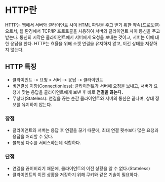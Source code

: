 # HTTP란
HTTP는 웹에서 서버와 클라이언트 사이 HTML 파일을 주고 받기 위한 약속(프로토콜)으로서, 웹 환경에서 TCP/IP 프로토콜을 사용하여 서버와 클라이언트 사이 통신을 주고 받는다. 통신의 시작은 클라이언트에서 서버에게 요청을 보내는 것이고, 서버는 이에 대한 응답을 한다. HTTP는 효율을 위해 소켓 연결을 유지하지 않고, 이전 상태를 저장하지 않는다.

## HTTP 특징
- 클라이언트 -> 요청 > 서버 -> 응답 -> 클라이언트
- 비연결성 지향(Connectionless): 클라이언트가 서버에 요청을 보내고, 서버가 요청에 맞는 응답을 클라이언트에게 보낸 후 바로 **연결을 끊는다.**
- 무상태(Stateless): 연결을 끊는 순간 클라이언트와 서버의 통신은 끝나며, 상태 정보를 유지하지 않는다.

### 장점
- 클라이언트와 서버는 응답 후 연결을 끊기 때문에, 최대 연결 횟수보다 많은 요청과 응답을 처리할 수 있다.
- 불특정 다수를 서비스하는데 적합하다.

### 단점
- 연결을 끊어버리기 때문에, 클라이언트의 이전 상황을 알 수 없다.(Stateless)
- 클라이언트의 이전 상황을 저장하기 위해 쿠키와 같은 기술이 필요하다.
